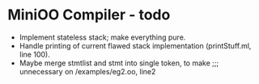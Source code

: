 # MiniOO Compiler - todo

-  Implement stateless stack; make everything pure.
- Handle printing of current flawed stack implementation (printStuff.ml, line 100).
- Maybe merge stmtlist and stmt into single token, to make ;;; unnecessary on /examples/eg2.oo, line2